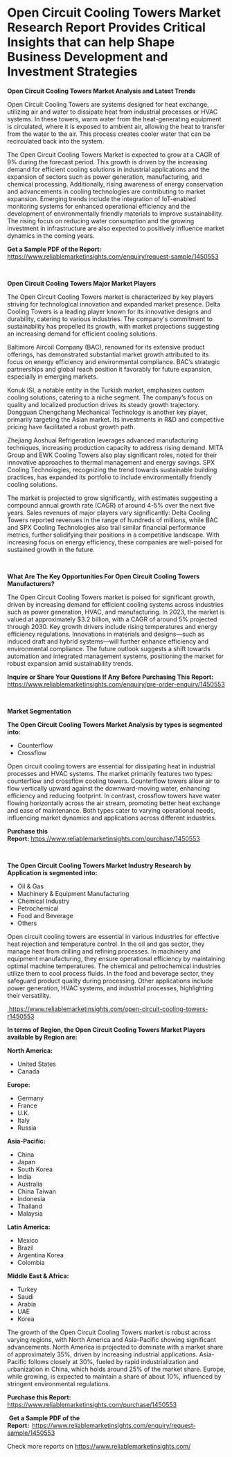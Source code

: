 <p><h1>Open Circuit Cooling Towers Market Research Report Provides Critical Insights that can help Shape Business Development and Investment Strategies</h1></p><p><strong>Open Circuit Cooling Towers Market Analysis and Latest Trends</strong></p>
<p><p>Open Circuit Cooling Towers are systems designed for heat exchange, utilizing air and water to dissipate heat from industrial processes or HVAC systems. In these towers, warm water from the heat-generating equipment is circulated, where it is exposed to ambient air, allowing the heat to transfer from the water to the air. This process creates cooler water that can be recirculated back into the system.</p><p>The Open Circuit Cooling Towers Market is expected to grow at a CAGR of 9% during the forecast period. This growth is driven by the increasing demand for efficient cooling solutions in industrial applications and the expansion of sectors such as power generation, manufacturing, and chemical processing. Additionally, rising awareness of energy conservation and advancements in cooling technologies are contributing to market expansion. Emerging trends include the integration of IoT-enabled monitoring systems for enhanced operational efficiency and the development of environmentally friendly materials to improve sustainability. The rising focus on reducing water consumption and the growing investment in infrastructure are also expected to positively influence market dynamics in the coming years.</p></p>
<p><strong>Get a Sample PDF of the Report:&nbsp;</strong> <a href="https://www.reliablemarketinsights.com/enquiry/request-sample/1450553?utm_campaign=2246&utm_medium=2&utm_source=Github&utm_content=ia&utm_term=11042025&utm_id=open-circuit-cooling-towers">https://www.reliablemarketinsights.com/enquiry/request-sample/1450553</a></p>
<p>&nbsp;</p>
<p><strong>Open Circuit Cooling Towers Major Market Players</strong></p>
<p><p>The Open Circuit Cooling Towers market is characterized by key players striving for technological innovation and expanded market presence. Delta Cooling Towers is a leading player known for its innovative designs and durability, catering to various industries. The company's commitment to sustainability has propelled its growth, with market projections suggesting an increasing demand for efficient cooling solutions.</p><p>Baltimore Aircoil Company (BAC), renowned for its extensive product offerings, has demonstrated substantial market growth attributed to its focus on energy efficiency and environmental compliance. BAC’s strategic partnerships and global reach position it favorably for future expansion, especially in emerging markets.</p><p>Konuk ISI, a notable entity in the Turkish market, emphasizes custom cooling solutions, catering to a niche segment. The company’s focus on quality and localized production drives its steady growth trajectory. Dongguan Chengchang Mechanical Technology is another key player, primarily targeting the Asian market. Its investments in R&D and competitive pricing have facilitated a robust growth path.</p><p>Zhejiang Aoshuai Refrigeration leverages advanced manufacturing techniques, increasing production capacity to address rising demand. MITA Group and EWK Cooling Towers also play significant roles, noted for their innovative approaches to thermal management and energy savings. SPX Cooling Technologies, recognizing the trend towards sustainable building practices, has expanded its portfolio to include environmentally friendly cooling solutions.</p><p>The market is projected to grow significantly, with estimates suggesting a compound annual growth rate (CAGR) of around 4-5% over the next five years. Sales revenues of major players vary significantly: Delta Cooling Towers reported revenues in the range of hundreds of millions, while BAC and SPX Cooling Technologies also trail similar financial performance metrics, further solidifying their positions in a competitive landscape. With increasing focus on energy efficiency, these companies are well-poised for sustained growth in the future.</p></p>
<p>&nbsp;</p>
<p><strong>What Are The Key Opportunities For Open Circuit Cooling Towers Manufacturers?</strong></p>
<p><p>The Open Circuit Cooling Towers market is poised for significant growth, driven by increasing demand for efficient cooling systems across industries such as power generation, HVAC, and manufacturing. In 2023, the market is valued at approximately $3.2 billion, with a CAGR of around 5% projected through 2030. Key growth drivers include rising temperatures and energy efficiency regulations. Innovations in materials and designs—such as induced draft and hybrid systems—will further enhance efficiency and environmental compliance. The future outlook suggests a shift towards automation and integrated management systems, positioning the market for robust expansion amid sustainability trends.</p></p>
<p><strong>Inquire or Share Your Questions If Any Before Purchasing This Report:</strong> <a href="https://www.reliablemarketinsights.com/enquiry/pre-order-enquiry/1450553?utm_campaign=2246&utm_medium=2&utm_source=Github&utm_content=ia&utm_term=11042025&utm_id=open-circuit-cooling-towers">https://www.reliablemarketinsights.com/enquiry/pre-order-enquiry/1450553</a></p>
<p>&nbsp;</p>
<p><strong>Market Segmentation</strong></p>
<p><strong>The Open Circuit Cooling Towers Market Analysis by types is segmented into:</strong></p>
<p><ul><li>Counterflow</li><li>Crossflow</li></ul></p>
<p><p>Open circuit cooling towers are essential for dissipating heat in industrial processes and HVAC systems. The market primarily features two types: counterflow and crossflow cooling towers. Counterflow towers allow air to flow vertically upward against the downward-moving water, enhancing efficiency and reducing footprint. In contrast, crossflow towers have water flowing horizontally across the air stream, promoting better heat exchange and ease of maintenance. Both types cater to varying operational needs, influencing market dynamics and applications across different industries.</p></p>
<p><strong>Purchase this Report:&nbsp;</strong><a href="https://www.reliablemarketinsights.com/purchase/1450553?utm_campaign=2246&utm_medium=2&utm_source=Github&utm_content=ia&utm_term=11042025&utm_id=open-circuit-cooling-towers">https://www.reliablemarketinsights.com/purchase/1450553</a></p>
<p>&nbsp;</p>
<p><strong>The Open Circuit Cooling Towers Market Industry Research by Application is segmented into:</strong></p>
<p><ul><li>Oil & Gas</li><li>Machinery & Equipment Manufacturing</li><li>Chemical Industry</li><li>Petrochemical</li><li>Food and Beverage</li><li>Others</li></ul></p>
<p><p>Open circuit cooling towers are essential in various industries for effective heat rejection and temperature control. In the oil and gas sector, they manage heat from drilling and refining processes. In machinery and equipment manufacturing, they ensure operational efficiency by maintaining optimal machine temperatures. The chemical and petrochemical industries utilize them to cool process fluids. In the food and beverage sector, they safeguard product quality during processing. Other applications include power generation, HVAC systems, and industrial processes, highlighting their versatility.</p></p>
<p><a href="https://www.reliablemarketinsights.com/open-circuit-cooling-towers-r1450553?utm_campaign=2246&utm_medium=2&utm_source=Github&utm_content=ia&utm_term=11042025&utm_id=open-circuit-cooling-towers">&nbsp;https://www.reliablemarketinsights.com/open-circuit-cooling-towers-r1450553</a></p>
<p><strong>In terms of Region, the Open Circuit Cooling Towers Market Players available by Region are:</strong></p>
<p>
    <p> <strong> North America: </strong>
        <ul>
            <li>United States</li>
            <li>Canada</li>
        </ul>
        </p> 
    <p> <strong> Europe: </strong>
        <ul>
            <li>Germany</li>
            <li>France</li>
            <li>U.K.</li>
            <li>Italy</li>
            <li>Russia</li>
        </ul>
        </p> 
    <p> <strong> Asia-Pacific: </strong>
        <ul>
            <li>China</li>
            <li>Japan</li>
            <li>South Korea</li>
            <li>India</li>
            <li>Australia</li>
            <li>China Taiwan</li>
            <li>Indonesia</li>
            <li>Thailand</li>
            <li>Malaysia</li>
        </ul>
        </p> 
    <p> <strong> Latin America: </strong>
        <ul>
            <li>Mexico</li>
            <li>Brazil</li>
            <li>Argentina Korea</li>
            <li>Colombia</li>
        </ul>
        </p> 
    <p> <strong> Middle East & Africa: </strong>
        <ul>
            <li>Turkey</li>
            <li>Saudi</li>
            <li>Arabia</li>
            <li>UAE</li>
            <li>Korea</li>
        </ul>
    </p>
    </p>
<p><p>The growth of the Open Circuit Cooling Towers market is robust across varying regions, with North America and Asia-Pacific showing significant advancements. North America is projected to dominate with a market share of approximately 35%, driven by increasing industrial applications. Asia-Pacific follows closely at 30%, fueled by rapid industrialization and urbanization in China, which holds around 25% of the market share. Europe, while growing, is expected to maintain a share of about 10%, influenced by stringent environmental regulations.</p></p>
<p><strong>Purchase this Report: </strong><a href="https://www.reliablemarketinsights.com/purchase/1450553?utm_campaign=2246&utm_medium=2&utm_source=Github&utm_content=ia&utm_term=11042025&utm_id=open-circuit-cooling-towers">https://www.reliablemarketinsights.com/purchase/1450553</a></p>
<p>&nbsp;<strong>Get a Sample PDF of the Report:&nbsp;&nbsp;</strong><a href="https://www.reliablemarketinsights.com/enquiry/request-sample/1450553?utm_campaign=2246&utm_medium=2&utm_source=Github&utm_content=ia&utm_term=11042025&utm_id=open-circuit-cooling-towers">https://www.reliablemarketinsights.com/enquiry/request-sample/1450553</a></p>
<p><strong></strong></p>
<p>Check more reports on <a href="https://www.reliablemarketinsights.com/?utm_campaign=2246&utm_medium=2&utm_source=Github&utm_content=ia&utm_term=11042025&utm_id=open-circuit-cooling-towers">https://www.reliablemarketinsights.com/</a></p>
